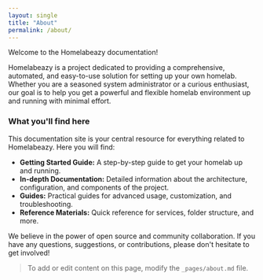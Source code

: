 ```yaml
---
layout: single
title: "About"
permalink: /about/
---
```


Welcome to the Homelabeazy documentation!

Homelabeazy is a project dedicated to providing a comprehensive, automated, and easy-to-use solution for setting up your own homelab. Whether you are a seasoned system administrator or a curious enthusiast, our goal is to help you get a powerful and flexible homelab environment up and running with minimal effort.

### What you'll find here

This documentation site is your central resource for everything related to Homelabeazy. Here you will find:

- **Getting Started Guide:** A step-by-step guide to get your homelab up and running.
- **In-depth Documentation:** Detailed information about the architecture, configuration, and components of the project.
- **Guides:** Practical guides for advanced usage, customization, and troubleshooting.
- **Reference Materials:** Quick reference for services, folder structure, and more.

We believe in the power of open source and community collaboration. If you have any questions, suggestions, or contributions, please don't hesitate to get involved!

> To add or edit content on this page, modify the `_pages/about.md` file.
